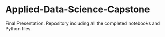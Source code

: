 # Applied-Data-Science-Capstone
Final Presentation. Repository including all the completed notebooks and Python files.
